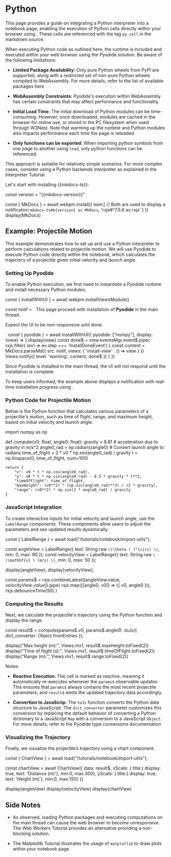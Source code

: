 
# Python

This page provides a guide on integrating a Python interpreter into a notebook page, enabling the execution of Python
cells directly within your browser using <api-link target="PyCellView"></api-link>.
These cells are referenced with the tag `py-cell` in the markdown source.

<note level='warning' label='Important'>

When executing Python code as outlined here, the runtime is included and executed within your web browser using the 
<ext-link target="pyodide">Pyodide</ext-link> solution. Be aware of the following limitations:

- **Limited Package Availability:** Only pure Python wheels from PyPI are supported, along with a restricted set of 
    non-pure Python wheels compiled to WebAssembly. For more details, refer to the list of available packages
   <ext-link target="pyodide-packages">here</ext-link>.

- **WebAssembly Constraints:** Pyodide's execution within WebAssembly has certain
    <ext-link target="pyodide-limitations">constraints</ext-link> that may affect performance and functionality.

- **Initial Load Time:** The initial download of Python modules can be time-consuming. 
    However, once downloaded, modules are cached in the browser for online use, or stored in the PC filesystem when 
    used through <ext-link target='w3nest'>W3Nest</ext-link>. 
    Note that warming up the runtime and Python modules also impacts performance each time the page is reloaded.

- **Only functions can be exported**: When importing python symbols from one page to another using `load`, only
  python functions can be referenced.

This approach is suitable for relatively simple scenarios. For more complex cases, consider using a Python backends
interpreter as explained in the <cross-link target="notebook.interpreter">Interpreter Tutorial</cross-link>.
</note>


Let's start with installing {{mkdocs-ts}}:

<js-cell>
const version = "{{mkdocs-version}}"

const { MkDocs } = await webpm.install({
    esm:[ 
         // Both are used to display a notification
        `mkdocs-ts#${version} as MkDocs`, 
        'rxjs#^7.5.6 as rxjs' 
    ]
})
display(MkDocs)
</js-cell>

## Example: Projectile Motion

This example demonstrates how to set up and use a Python interpreter to perform calculations related to projectile
motion. We will use Pyodide to execute Python code directly within the notebook, which calculates the trajectory of a projectile given initial velocity and launch angle.

### Setting Up Pyodide

To enable Python execution, we first need to instantiate a Pyodide runtime and install necessary Python modules:

<js-cell>
const { installWithUI } = await webpm.installViewsModule()

const notif = `
This page proceed with installation of **Pyodide** in the main thread.

Expect the UI to be non-responsive until done.

<install-view></install-view>
`
const { pyodide } = await installWithUI({
    pyodide: ["numpy"],
    display: (view) => { 
        display(view)
        const done$ = view.eventsMgr.event$.pipe(
            rxjs.filter( (ev) => ev.step === 'InstallDoneEvent')
        )
        const content = MkDocs.parseMd({
            src: notif,
            views: { 'install-view' : () => view }
        })
        Views.notify({
            level: 'warning',
            content,
            done$
        })
    }
})
</js-cell>

<note level="warning" title="Unresponsive UI">
Since Pyodide is installed in the main thread, the UI will not respond until the installation is complete.

To keep users informed, the example above displays a notification with real-time installation progress using
<api-link target="notify"></api-link>.
</note>

### Python Code for Projectile Motion

Below is the Python function that calculates various parameters of a projectile's motion, such as time of flight, 
range, and maximum height, based on initial velocity and launch angle.

<py-cell>
import numpy as np

def compute(v0: float, angle0: float):
    gravity = 9.81  # acceleration due to gravity in m/s^2
    angle0_rad = np.radians(angle0)  # Convert launch angle to radians
    time_of_flight = 2 * v0 * np.sin(angle0_rad) / gravity
    t = np.linspace(0, time_of_flight, num=100)
    
    return {
        "x": v0 * t * np.cos(angle0_rad),
        "y": v0 * t * np.sin(angle0_rad) - 0.5 * gravity * t**2,
        "timeOfFlight": time_of_flight,
        "maxHeight": (v0**2) * (np.sin(angle0_rad)**2) / (2 * gravity),
        "range": (v0**2) * np.sin(2 * angle0_rad) / gravity
    }
</py-cell>

### JavaScript Integration

To create interactive inputs for initial velocity and launch angle, use the `LabelRange` components. These components allow users to adjust the parameters and see updated results dynamically.

<js-cell>
const { LabelRange } = await load("/tutorials/notebook/import-utils");

const angleView = LabelRange({
    text: String.raw `\(\theta \ (^\circ) \)`, min: 0, max: 90
});
const velocityView = LabelRange({
    text: String.raw `\(\mathbf{v} \ (m/s) \)`, min: 0, max: 50
});

display(angleView);
display(velocityView);

const params$ = rxjs.combineLatest([angleView.value$, velocityView.value$]).pipe(
    rxjs.map(([angle0, v0]) => ({ v0, angle0 })),
    rxjs.debounceTime(50)
)
</js-cell>

### Computing the Results

Next, we calculate the projectile's trajectory using the Python function and display the range.

<js-cell reactive="true">
const result$ = compute(params$.v0, params$.angle0)
    .toJs({ dict_converter: Object.fromEntries });

display("Max height (m):", Views.mx1, result$.maxHeight.toFixed(2))
display("Time of flight (s):", Views.mx1, result$.timeOfFlight.toFixed(2))
display("Range (m):", Views.mx1, result$.range.toFixed(2))
</js-cell>

Notes:

*  **Reactive Execution:** The cell is marked as reactive, meaning it automatically re-executes whenever the `params$`
   observable updates. This ensures that `params$` always contains the most recent projectile parameters,
   and `result$` emits the updated trajectory data accordingly.

*  **Convertion to JavaScrip:** The `toJs` function converts the Python data structure to JavaScript. 
   The `dict_converter` parameter customizes this conversion by replacing the default behavior of converting a
   Python dictionary to a JavaScript `Map` with a conversion to a JavaScript `Object`. 
   For more details, refer to the Pyodide 
   <ext-link target="pyodide-type-convertion"> type conversions documentation</ext-link>



### Visualizing the Trajectory

Finally, we visualize the projectile’s trajectory using a chart component.

<js-cell>
const { ChartView } = await load("/tutorials/notebook/import-utils");

const chartView = await ChartView({
    data: result$,
    xScale: { title:{ display: true, text: 'Distance (m)'}, min:0, max:300},
    yScale: { title:{ display: true, text: 'Height (m)'}, min:0, max:150}
})

display(angleView)
display(velocityView)
display(chartView)
</js-cell>

## Side Notes


*  As observed, loading Python packages and executing computations on the main thread can cause the web browser to 
become unresponsive. The <cross-link target="notebook.workers">Web Workers Tutorial</cross-link> provides
an alternative providing a non-blocking solution.

*  The <cross-link target='notebook.python.matplotlib'>Matplotlib Tutorial</cross-link> illustrates the usage of 
   `matplotlib` to draw plots within your notebook page.
